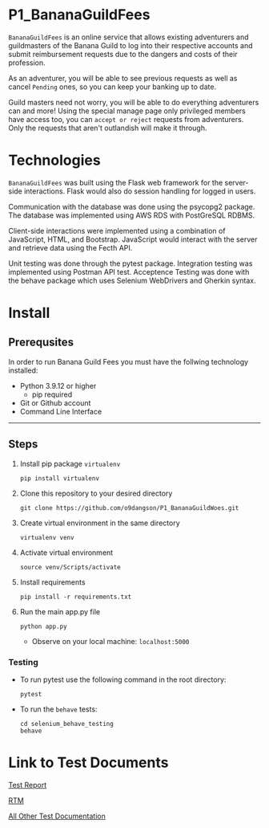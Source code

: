 # P1_BananaGuildFees

`BananaGuildFees` is an online service that allows existing adventurers and guildmasters of the Banana Guild to log into their respective accounts and submit reimbursement requests due to the dangers and costs of their profession. 

As an adventurer, you will be able to see previous requests as well as cancel `Pending` ones, so you can keep your banking up to date.

Guild masters need not worry, you will be able to do everything adventurers can and more! Using the special manage page only privileged members have access too, you can `accept or reject` requests from adventurers. Only the requests that aren't outlandish will make it through.


# Technologies
`BananaGuildFees` was built using the Flask web framework for the server-side interactions. Flask would also do session handling for logged in users.

Communication with the database was done using the psycopg2 package. 
The database was implemented using AWS RDS with PostGreSQL RDBMS.

Client-side interactions were implemented using a combination of JavaScript, HTML, and Bootstrap. JavaScript would interact with the server and retrieve data using the Fecth API.

Unit testing was done through the pytest package. Integration testing was implemented using Postman API test. Acceptence Testing was done with the behave package which uses Selenium WebDrivers and Gherkin syntax.

# Install
## Prerequsites
In order to run Banana Guild Fees you must have the follwing technology installed:
- Python 3.9.12 or higher
    - pip required
- Git or Github account
- Command Line Interface

---
## Steps
1. Install pip package `virtualenv`
    ```
    pip install virtualenv
    ```

2. Clone this repository to your desired directory
    ```
    git clone https://github.com/o9dangson/P1_BananaGuildWoes.git
    ```
    
3. Create virtual environment in the same directory
    ```
    virtualenv venv
    ```
    
4. Activate virtual environment
    ```
    source venv/Scripts/activate
    ```
    
5. Install requirements
    ```
    pip install -r requirements.txt
    ```
    
6. Run the main app.py file
   ```
   python app.py
   ```

   - Observe on your local machine: `localhost:5000`
   
### Testing
- To run pytest use the following command in the root directory:
    ```
    pytest
    ```

- To run the `behave` tests:
    ```
    cd selenium_behave_testing
    behave
    ```

# Link to Test Documents
[Test Report](https://docs.google.com/spreadsheets/d/1GN4pi0J25HsIq3dvJf-uyJMKNE71tpWLC1wXQtiCkQA/edit?usp=sharing)

[RTM](https://docs.google.com/spreadsheets/d/14Z-w8EPUCjwkrnTl1y7GtZ0ek5Ullm5OVsrX_f4RUJk/edit?usp=sharing)

[All Other Test Documentation](/documentation)
